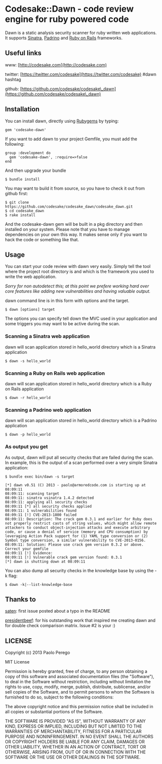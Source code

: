 # Codesake::Dawn - code review engine for ruby powered code

Dawn is a static analysis security scanner for ruby written web applications.
It supports [Sinatra](http://www.sinatrarb.com),
[Padrino](http://www.padrinorb.com) and [Ruby on Rails](http://rubyonrails.org)
frameworks. 

## Useful links

www:      [http://codesake.com](http://codesake.com) 

twitter:  [https://twitter.com/codesake](https://twitter.com/codesake) #dawn hashtag

github:   [https://github.com/codesake/codesake\_dawn](https://github.com/codesake/codesake\_dawn)

## Installation

You can install dawn, directly using [Rubygems](https://rubygems.org) by typing:

    gem 'codesake-dawn'

If you want to add dawn to your project Gemfile, you must add the following:
    
    group :development do
      gem 'codesake-dawn', :require=>false
    end

And then upgrade your bundle 

    $ bundle install

You may want to build it from source, so you have to check it out from github first:

    $ git clone https://github.com/codesake/codesake_dawn/codesake_dawn.git
    $ cd codesake_dawn
    $ rake install

And the codesake-dawn gem will be built in a pkg directory and then installed
on your system. Please note that you have to manage dependencies on your own
this way. It makes sense only if you want to hack the code or something like
that.

## Usage

You can start your code review with dawn very easily. Simply tell the tool
where the project root directory is and which is the framework you used to
write the web application. 

_Sorry for non autodetect this; at this point we prefere working hard over core
features like adding new vulnerabilities and having valuable output._

dawn command line is in this form with options and the target.
``` 
$ dawn [options] target
```

The options you can specify tell down the MVC used in your application and some
triggers you may want to be active during the scan.

### Scanning a Sinatra web application

dawn will scan application stored in hello_world directory which is a Sinatra application

```
$ dawn -s hello_world 
```

### Scanning a Ruby on Rails web application

dawn will scan application stored in hello_world directory which is a Ruby on Rails application

```
$ dawn -r hello_world 
```

### Scanning a Padrino web application

dawn will scan application stored in hello_world directory which is a Padrino application

```
$ dawn -p hello_world 
```

### As output you get

As output, dawn will put all security checks that are failed during the scan.
In example, this is the output of a scan performed over a very simple Sinatra
application:

```
$ bundle exec bin/dawn -s target

[*] dawn v0.51 (C) 2013 - paolo@armoredcode.com is starting up at 08:09:11
08:09:11: scanning target
08:09:11: sinatra vsinatra 1.4.2 detected
08:09:11: applying all security checks
08:09:11 [*] all security checks applied
08:09:11: 1 vulnerabilities found
08:09:11 [!] CVE-2013-1800 failed
08:09:11: Description: The crack gem 0.3.1 and earlier for Ruby does not properly restrict casts of string values, which might allow remote attackers to conduct object-injection attacks and execute arbitrary code, or cause a denial of service (memory and CPU consumption) by leveraging Action Pack support for (1) YAML type conversion or (2) Symbol type conversion, a similar vulnerability to CVE-2013-0156.
08:09:11: Solution: Please use crack gem version 0.3.2 or above. Correct your gemfile
08:09:11 [!] Evidence:
08:09:11 [!] Vulnerable crack gem version found: 0.3.1
[*] dawn is shutting down at 08:09:11
```


You can also dump all security checks in the knowledge base by using the -k
flag:

```
$ dawn -k|--list-knowledge-base 
```

## Thanks to

[saten](https://github.com/saten): first issue posted about a typo in the README

[presidentbeef](https://githbu.com/presidentbeef): for his outstanding work that inspired me creating dawn and for double check comparison matrix. Issue #2 is your :)

## LICENSE

Copyright (c) 2013 Paolo Perego

MIT License

Permission is hereby granted, free of charge, to any person obtaining
a copy of this software and associated documentation files (the
"Software"), to deal in the Software without restriction, including
without limitation the rights to use, copy, modify, merge, publish,
distribute, sublicense, and/or sell copies of the Software, and to
permit persons to whom the Software is furnished to do so, subject to
the following conditions:

The above copyright notice and this permission notice shall be
included in all copies or substantial portions of the Software.

THE SOFTWARE IS PROVIDED "AS IS", WITHOUT WARRANTY OF ANY KIND,
EXPRESS OR IMPLIED, INCLUDING BUT NOT LIMITED TO THE WARRANTIES OF
MERCHANTABILITY, FITNESS FOR A PARTICULAR PURPOSE AND
NONINFRINGEMENT. IN NO EVENT SHALL THE AUTHORS OR COPYRIGHT HOLDERS BE
LIABLE FOR ANY CLAIM, DAMAGES OR OTHER LIABILITY, WHETHER IN AN ACTION
OF CONTRACT, TORT OR OTHERWISE, ARISING FROM, OUT OF OR IN CONNECTION
WITH THE SOFTWARE OR THE USE OR OTHER DEALINGS IN THE SOFTWARE.

